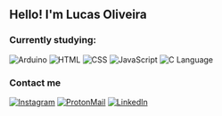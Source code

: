 ## Hello! I'm Lucas Oliveira

### Currently studying:

![Arduino](https://img.shields.io/badge/Arduino_IDE-00979D?style=for-the-badge&logo=arduino&logoColor=white)
![HTML](https://img.shields.io/badge/HTML5-E34F26?style=for-the-badge&logo=html5&logoColor=white)
![CSS](https://img.shields.io/badge/CSS3-1572B6?style=for-the-badge&logo=css3&logoColor=white)
![JavaScript](https://img.shields.io/badge/JavaScript-F7DF1E?style=for-the-badge&logo=javascript&logoColor=black)
![C Language](https://img.shields.io/badge/C-00599C?style=for-the-badge&logo=c&logoColor=white)

### Contact me

[![Instagram](https://img.shields.io/badge/Instagram-E4405F?style=for-the-badge&logo=instagram&logoColor=white)](https://www.instagram.com/olvrlucvs/)
[![ProtonMail](https://img.shields.io/badge/ProtonMail-8B89CC?style=for-the-badge&logo=protonmail&logoColor=white)](mailto:olvrlucvs@proton.me)
[![LinkedIn](https://img.shields.io/badge/LinkedIn-0077B5?style=for-the-badge&logo=linkedin&logoColor=white)](https://www.linkedin.com/in/lucas-oliveira-001aab290/)
